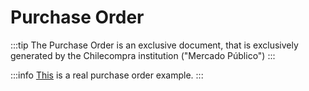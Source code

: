# Purchase Order

:::tip
The Purchase Order is an exclusive document, that is exclusively generated by the Chilecompra institution ("Mercado Público")
:::

:::info
[This](/images/img/621-968-SE23.pdf) is a real purchase order example.
:::